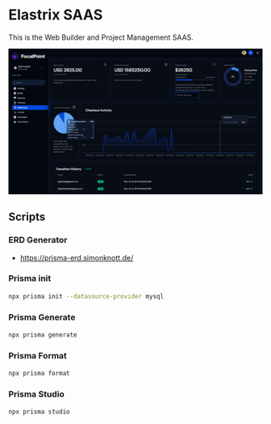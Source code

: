 # Elastrix SAAS

This is the Web Builder and Project Management SAAS.

![demo](./public/assets/preview.png)

## Scripts

### ERD Generator

- https://prisma-erd.simonknott.de/

### Prisma init

```bash
npx prisma init --datasource-provider mysql
```

### Prisma Generate

```bash
npx prisma generate
```

### Prisma Format

```bash
npx prisma format
```

### Prisma Studio

```bash
npx prisma studio
```
